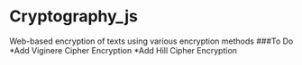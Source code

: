# Cryptography_js
Web-based encryption of texts using various encryption methods
###To Do
*Add Viginere Cipher Encryption
*Add Hill Cipher Encryption
